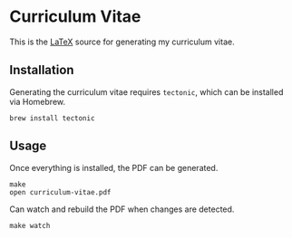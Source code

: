 # Curriculum Vitae

This is the [LaTeX](https://www.latex-project.org) source for generating my curriculum vitae.

## Installation

Generating the curriculum vitae requires `tectonic`, which can be installed via Homebrew.

    brew install tectonic

## Usage

Once everything is installed, the PDF can be generated.

    make
    open curriculum-vitae.pdf

Can watch and rebuild the PDF when changes are detected.

    make watch
